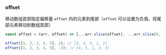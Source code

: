 ### offset

移动数组首部指定偏移量 `offset` 内的元素到尾部（`offset` 可以设置为负值，将尾部元素移动到数组首部）

```js
const offset = (arr, offset) => [...arr.slice(offset), ...arr.slice(0, offset)];
```

```js
offset([1, 2, 3, 4, 5], 2); // [3, 4, 5, 1, 2]
offset([1, 2, 3, 4, 5], -2); // [4, 5, 1, 2, 3]
```
